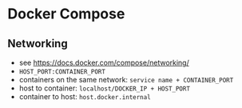 # Docker Compose

## Networking
- see https://docs.docker.com/compose/networking/
- `HOST_PORT:CONTAINER_PORT`
- containers on the same network: `service name + CONTAINER_PORT`
- host to container: `localhost/DOCKER_IP + HOST_PORT`
- container to host: `host.docker.internal`